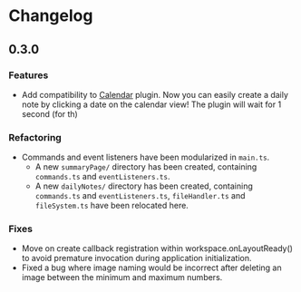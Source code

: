 # Changelog

## 0.3.0

### Features
- Add compatibility to [Calendar](https://github.com/liamcain/obsidian-calendar-plugin) plugin.  Now you can easily create a daily note by clicking a date on the calendar view! The plugin will wait for 1 second (for th)

### Refactoring
- Commands and event listeners have been modularized in `main.ts`.
  - A new `summaryPage/` directory has been created, containing `commands.ts` and `eventListeners.ts`.
  - A new `dailyNotes/` directory has been created, containing `commands.ts` and `eventListeners.ts`, `fileHandler.ts` and `fileSystem.ts` have been relocated here.

### Fixes
- Move on create callback registration within workspace.onLayoutReady() to avoid premature invocation during application initialization.
- Fixed a bug where image naming would be incorrect after deleting an image between the minimum and maximum numbers.
